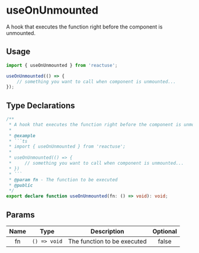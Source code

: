 # useOnUnmounted

A hook that executes the function right before the component is unmounted.

## Usage

```ts
import { useOnUnmounted } from 'reactuse';

useOnUnmounted(() => {
    // something you want to call when component is unmounted...
});
```

## Type Declarations

````ts
/**
 * A hook that executes the function right before the component is unmounted.
 *
 * @example
 * ```ts
 * import { useOnUnmounted } from 'reactuse';
 *
 * useOnUnmounted(() => {
 *     // something you want to call when component is unmounted...
 * })
 * ```
 * @param fn - The function to be executed
 * @public
 */
export declare function useOnUnmounted(fn: () => void): void;
````

## Params

| Name |     Type     |         Description         | Optional |
| :--: | :----------: | :-------------------------: | :------: |
|  fn  | `() => void` | The function to be executed |  false   |
